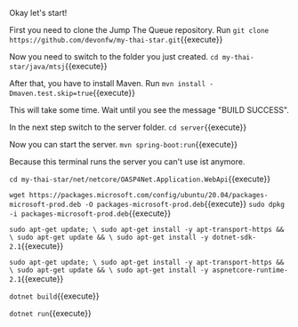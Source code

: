 Okay let's start!

First you need to clone the Jump The Queue repository.
Run `git clone https://github.com/devonfw/my-thai-star.git`{{execute}}

Now you need to switch to the folder you just created.
`cd my-thai-star/java/mtsj`{{execute}}

After that, you have to install Maven.
Run `mvn install -Dmaven.test.skip=true`{{execute}}

This will take some time. Wait until you see the message "BUILD SUCCESS".

In the next step switch to the server folder.
`cd server`{{execute}}

Now you can start the server.
`mvn spring-boot:run`{{execute}}

Because this terminal runs the server you can't use ist anymore.

`cd my-thai-star/net/netcore/OASP4Net.Application.WebApi`{{execute}}

`wget https://packages.microsoft.com/config/ubuntu/20.04/packages-microsoft-prod.deb -O packages-microsoft-prod.deb`{{execute}}
`sudo dpkg -i packages-microsoft-prod.deb`{{execute}}

`sudo apt-get update; \
  sudo apt-get install -y apt-transport-https && \
  sudo apt-get update && \
  sudo apt-get install -y dotnet-sdk-2.1`{{execute}}
  
`sudo apt-get update; \
  sudo apt-get install -y apt-transport-https && \
  sudo apt-get update && \
  sudo apt-get install -y aspnetcore-runtime-2.1`{{execute}} 
  
  `dotnet build`{{execute}}
  
  `dotnet run`{{execute}}
